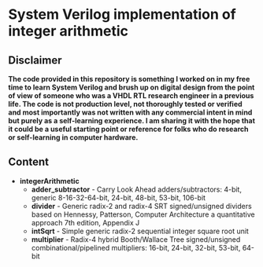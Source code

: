 # System Verilog implementation of integer arithmetic
## Disclaimer
**The code provided in this repository is something I worked on in my free time to learn System Verilog and brush up on digital design from the point of view of someone who was a VHDL RTL research engineer in a previous life.
The code is not production level, not thoroughly tested or verified and most importantly was not written with any commercial intent in mind but purely as a self-learning experience.
I am sharing it with the hope that it could be a useful starting point or reference for folks who do research or self-learning in computer hardware.**
## Content
* **integerArithmetic**
    * **adder_subtractor** - Carry Look Ahead adders/subtractors: 4-bit, generic 8-16-32-64-bit, 24-bit, 48-bit, 53-bit, 106-bit
    * **divider** - Generic radix-2 and radix-4 SRT signed/unsigned dividers based on Hennessy, Patterson, Computer Architecture a quantitative approach 7th edition, Appendix J
    * **intSqrt** - Simple generic radix-2 sequential integer square root unit
    * **multiplier** - Radix-4 hybrid Booth/Wallace Tree signed/unsigned combinational/pipelined multipliers: 16-bit, 24-bit, 32-bit, 53-bit, 64-bit

